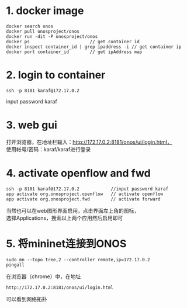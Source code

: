 # 1. docker image
```
docker search onos
docker pull onosproject/onos
docker run -dit -P onosproject/onos
docker ps                       // get container id
docker inspect container_id | grep ipaddress -i // get container ip
docker port container_id        // get ipAddress map
```
# 2. login to container
```
ssh -p 8101 karaf@172.17.0.2
```
input password karaf

# 3. web gui
打开浏览器，在地址栏输入：http://172.17.0.2:8181/onos/ui/login.html，  
使用帐号/密码：karaf/karaf进行登录  
# 4. activate openflow and fwd
```
ssh -p 8101 karaf@172.17.0.2            //input password karaf
app activate org.onosproject.openflow   // activate openflow
app activate org.onosproject.fwd        // activate forward

```
当然也可以在web图形界面启用，点击界面左上角的图标，  
选择Applications，搜索以上两个应用然后启用即可
# 5. 将mininet连接到ONOS
```
sudo mn --topo tree,2 --controller remote,ip=172.17.0.2
pingall
```
在浏览器（chrome）中，在地址  
```
http://172.17.0.2:8181/onos/ui/login.html
```
可以看到网络拓扑
